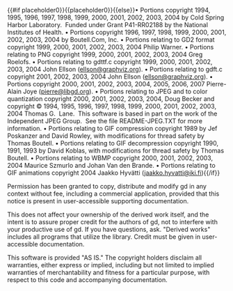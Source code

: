 {{#if placeholder0}}{{placeholder0}}{{else}}•	Portions copyright 1994, 1995, 1996, 1997, 1998, 1999, 2000, 2001, 2002, 2003, 2004 by Cold Spring Harbor Laboratory.  Funded under Grant P41-RR02188 by the National Institutes of Health.
	•	Portions copyright 1996, 1997, 1998, 1999, 2000, 2001, 2002, 2003, 2004 by Boutell.Com, Inc.
	•	Portions relating to GD2 format copyright 1999, 2000, 2001, 2002, 2003, 2004 Philip Warner.
	•	Portions relating to PNG copyright 1999, 2000, 2001, 2002, 2003, 2004 Greg Roelofs.
	•	Portions relating to gdttf.c copyright 1999, 2000, 2001, 2002, 2003, 2004 John Ellson (ellson@graphviz.org).
	•	Portions relating to gdft.c copyright 2001, 2002, 2003, 2004 John Ellson (ellson@graphviz.org).
	•	Portions copyright 2000, 2001, 2002, 2003, 2004, 2005, 2006, 2007 Pierre-Alain Joye (pierre@libgd.org).
	•	Portions relating to JPEG and to color quantization copyright 2000, 2001, 2002, 2003, 2004, Doug Becker and copyright © 1994, 1995, 1996, 1997, 1998, 1999, 2000, 2001, 2002, 2003, 2004 Thomas G.  Lane.  This software is based in part on the work of the Independent JPEG Group.  See the file README-JPEG.TXT for more information.
	•	Portions relating to GIF compression copyright 1989 by Jef Poskanzer and David Rowley, with modifications for thread safety by Thomas Boutell.
	•	Portions relating to GIF decompression copyright 1990, 1991, 1993 by David Koblas, with modifications for thread safety by Thomas Boutell.
	•	Portions relating to WBMP copyright 2000, 2001, 2002, 2003, 2004 Maurice Szmurlo and Johan Van den Brande.
	•	Portions relating to GIF animations copyright 2004 Jaakko Hyvätti (jaakko.hyvatti@iki.fi){{/if}}

Permission has been granted to copy, distribute and modify gd in any context without fee, including a commercial application, provided that this notice is present in user-accessible supporting documentation.

This does not affect your ownership of the derived work itself, and the intent is to assure proper credit for the authors of gd, not to interfere with your productive use of gd. If you have questions, ask. &quot;Derived works&quot; includes all programs that utilize the library. Credit must be given in user-accessible documentation.

This software is provided &quot;AS IS.&quot; The copyright holders disclaim all warranties, either express or implied, including but not limited to implied warranties of merchantability and fitness for a particular purpose, with respect to this code and accompanying documentation.